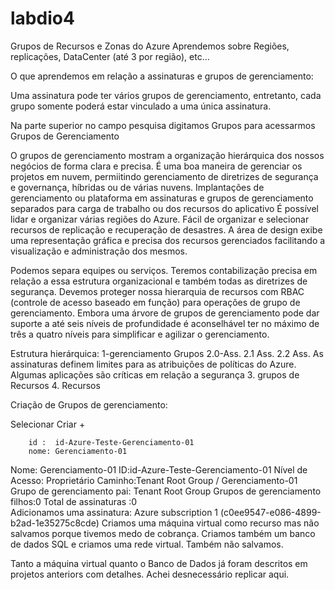 # labdio4
Grupos de Recursos e Zonas do Azure
Aprendemos sobre Regiões, replicações, DataCenter (até 3 por região), etc...

O que aprendemos em relação a assinaturas e grupos de gerenciamento:

Uma assinatura pode ter vários grupos de gerenciamento, entretanto, cada grupo somente poderá estar vinculado a uma única assinatura.

Na parte superior no campo pesquisa digitamos Grupos para acessarmos Grupos de Gerenciamento

O grupos de gerenciamento mostram a organização hierárquica dos nossos negócios de forma clara e precisa.
É uma boa maneira de gerenciar os projetos em nuvem, permiitindo gerenciamento de diretrizes de segurança e governança, híbridas ou de várias nuvens.
Implantações de gerenciamento ou plataforma em assinaturas e grupos de gerenciamento separados para carga de trabalho ou dos recursos do aplicativo
É possível lidar e organizar várias regiões do Azure. Fácil de organizar e selecionar recursos de replicação e recuperação de desastres.
A área de design exibe uma representação gráfica e precisa dos recursos gerenciados facilitando a visualização e administração dos mesmos.

  Podemos separa equipes ou serviços. Teremos contabilização precisa em relação a essa estrutura organizacional e também todas as diretrizes de segurança.
  Devemos proteger nossa hierarquia de recursos com RBAC (controle de acesso baseado em função) para operações de grupo de gerenciamento.
  Embora uma árvore de grupos de gerenciamento pode dar suporte a até seis níveis de profundidade é aconselhável ter no máximo de três a quatro níveis para simplificar e agilizar o gerenciamento.

Estrutura hierárquica:
             1-gerenciamento Grupos
         2.0-Ass.   2.1 Ass.   2.2 Ass.         As assinaturas definem limites para as atribuições de políticas do Azure. Algumas aplicações são críticas em relação a segurança
	  3. grupos de Recursos
	4. Recursos
	
Criação de Grupos de gerenciamento:

Selecionar Criar +

		id :  id-Azure-Teste-Gerenciamento-01
		nome: Gerenciamento-01
		
Nome: Gerenciamento-01 ID:id-Azure-Teste-Gerenciamento-01
Nível de Acesso: Proprietário
Caminho:Tenant Root Group / Gerenciamento-01
Grupo de gerenciamento pai: Tenant Root Group
Grupos de gerenciamento filhos:0
Total de assinaturas :0		
	Adicionamos uma assinatura: Azure subscription 1 (c0ee9547-e086-4899-b2ad-1e35275c8cde)
Criamos uma máquina virtual como recurso mas não salvamos porque tivemos medo de cobrança.
Criamos também um banco de dados SQL e criamos uma rede virtual. Também não salvamos.

Tanto a máquina virtual quanto o Banco de Dados já foram descritos em projetos anteriors com detalhes.
Achei desnecessário replicar aqui.
